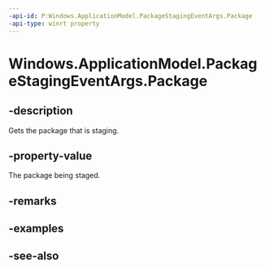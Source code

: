 ----api-id: P:Windows.ApplicationModel.PackageStagingEventArgs.Package
-api-type: winrt property
---<!-- Property syntaxpublic Windows.ApplicationModel.Package Package { get; }--># Windows.ApplicationModel.PackageStagingEventArgs.Package## -descriptionGets the package that is staging.## -property-valueThe package being staged.## -remarks## -examples## -see-also